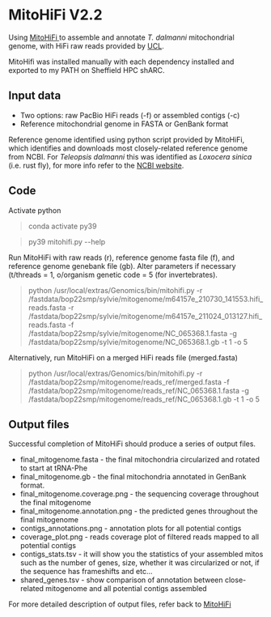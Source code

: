 # **MitoHiFi V2.2**

Using [MitoHiFi ](https://github.com/marcelauliano/MitoHiFi) to assemble and annotate  _T. dalmanni_ mitochondrial genome, with HiFi raw reads provided by [UCL](https://www.ucl.ac.uk/~ucbhpom/).

MitoHifi was installed manually with each dependency installed and exported to my PATH on Sheffield HPC shARC.

## Input data

- Two options: raw PacBio HiFi reads (-f) or assembled contigs (-c)
- Reference mitochondrial genome in FASTA or GenBank format

Reference genome identified using python script provided by MitoHiFi, which identifies and downloads most closely-related reference genome from NCBI. For *Teleopsis dalmanni* this was identified as *Loxocera sinica* (i.e. rust fly), for more info refer to the [NCBI website](https://www.ncbi.nlm.nih.gov/nuccore/NC_065368.1).

## Code

Activate python
> conda activate py39

> py39 mitohifi.py --help

Run MitoHiFi with raw reads (r), reference genome fasta file (f), and reference genome genebank file (gb).
Alter parameters if necessary (t/threads = 1, o/organism genetic code = 5 (for invertebrates).
> python /usr/local/extras/Genomics/bin/mitohifi.py -r /fastdata/bop22smp/sylvie/mitogenome/m64157e_210730_141553.hifi_reads.fasta -r /fastdata/bop22smp/sylvie/mitogenome/m64157e_211024_013127.hifi_reads.fasta -f /fastdata/bop22smp/sylvie/mitogenome/NC_065368.1.fasta -g /fastdata/bop22smp/sylvie/mitogenome/NC_065368.1.gb -t 1 -o 5

Alternatively, run MitoHiFi on a merged HiFi reads file (merged.fasta)
> python /usr/local/extras/Genomics/bin/mitohifi.py -r /fastdata/bop22smp/mitogenome/reads_ref/merged.fasta -f /fastdata/bop22smp/mitogenome/reads_ref/NC_065368.1.fasta -g /fastdata/bop22smp/mitogenome/reads_ref/NC_065368.1.gb -t 1 -o 5

## Output files

Successful completion of MitoHiFi should produce a series of output files.
- final_mitogenome.fasta - the final mitochondria circularized and rotated to start at tRNA-Phe
- final_mitogenome.gb - the final mitochondria annotated in GenBank format.
- final_mitogenome.coverage.png - the sequencing coverage throughout the final mitogenome
- final_mitogenome.annotation.png - the predicted genes throughout the final mitogenome
- contigs_annotations.png - annotation plots for all potential contigs
- coverage_plot.png - reads coverage plot of filtered reads mapped to all potential contigs
- contigs_stats.tsv - it will show you the statistics of your assembled mitos such as the number of genes, size, whether it was circularized or not, if the sequence has frameshifts and etc...
- shared_genes.tsv - show comparison of annotation between close-related mitogenome and all potential contigs assembled

For more detailed description of output files, refer back to [MitoHiFi ](https://github.com/marcelauliano/MitoHiFi)

